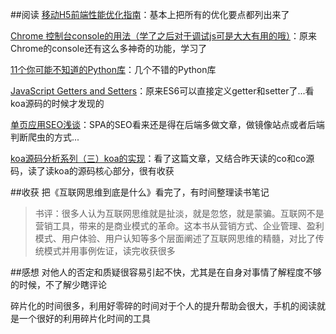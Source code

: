 ##阅读
[移动H5前端性能优化指南](http://segmentfault.com/blog/kidsamong/1190000002511921?utm_source=weekly&utm_medium=email&utm_campaign=email_weekly)：基本上把所有的优化要点都列出来了

[Chrome 控制台console的用法（学了之后对于调试js可是大大有用的哦）](http://segmentfault.com/blog/shibar/1190000002511877?utm_source=weekly&utm_medium=email&utm_campaign=email_weekly)：原来Chrome的console还有这么多神奇的功能，学习了

[11个你可能不知道的Python库](http://segmentfault.com/blog/dwqs/1190000002504469?utm_source=weekly&utm_medium=email&utm_campaign=email_weekly)：几个不错的Python库

[JavaScript Getters and Setters](http://javascriptplayground.com/blog/2013/12/es5-getters-setters/)：原来ES6可以直接定义getter和setter了...看koa源码的时候才发现的

[单页应用SEO浅谈](http://www.imooc.com/wenda/detail/245069)：SPA的SEO看来还是得在后端多做文章，做镜像站点或者后端判断爬虫的方式...

[koa源码分析系列（三）koa的实现](http://www.html-js.com/article/2633)：看了这篇文章，又结合昨天读的co和co源码，读了读koa的源码核心部分，很有收获

##收获
把《互联网思维到底是什么》看完了，有时间整理读书笔记

> 书评：很多人认为互联网思维就是扯淡，就是忽悠，就是蒙骗。互联网不是营销工具，带来的是商业模式的革命。这本书从营销方式、企业管理、盈利模式、用户体验、用户认知等多个层面阐述了互联网思维的精髓，对比了传统模式并用事例佐证，读完收获很多

##感想
对他人的否定和质疑很容易引起不快，尤其是在自身对事情了解程度不够的时候，不了解少瞎评论

碎片化的时间很多，利用好零碎的时间对于个人的提升帮助会很大，手机的阅读就是一个很好的利用碎片化时间的工具